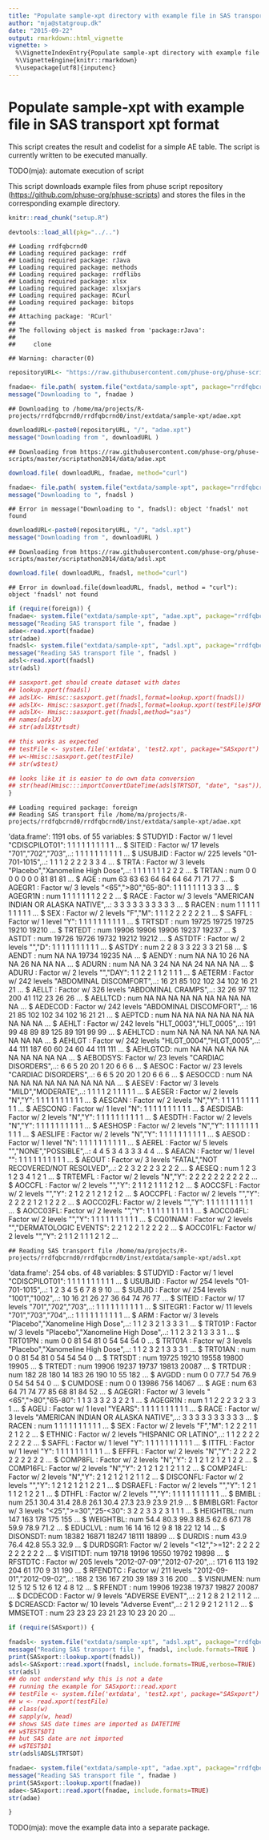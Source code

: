 ```yaml
---
title: "Populate sample-xpt directory with example file in SAS transport xpt format"
author: "mja@statgroup.dk"
date: "2015-09-22"
output: rmarkdown::html_vignette
vignette: >
  %\VignetteIndexEntry{Populate sample-xpt directory with example file in SAS transport xpt format}
  %\VignetteEngine{knitr::rmarkdown}
  %\usepackage[utf8]{inputenc}
---
```


# Populate sample-xpt with example file in SAS transport xpt format

This script creates the result and codelist for a simple AE table.
The script is currently written to be executed manually.

TODO(mja): automate execution of script

This script downloads example files from phuse script repository
(https://github.com/phuse-org/phuse-scripts) and stores the files in
the corresponding example directory.


```r
knitr::read_chunk("setup.R")
```

```r
devtools::load_all(pkg="../..")
```

```
## Loading rrdfqbcrnd0
## Loading required package: rrdf
## Loading required package: rJava
## Loading required package: methods
## Loading required package: rrdflibs
## Loading required package: xlsx
## Loading required package: xlsxjars
## Loading required package: RCurl
## Loading required package: bitops
## 
## Attaching package: 'RCurl'
## 
## The following object is masked from 'package:rJava':
## 
##     clone
```

```
## Warning: character(0)
```



```r
repositoryURL<- "https://raw.githubusercontent.com/phuse-org/phuse-scripts/master/scriptathon2014/data"

fnadae<- file.path( system.file("extdata/sample-xpt", package="rrdfqbcrnd0"), "adae.xpt" )
message("Downloading to ", fnadae )
```

```
## Downloading to /home/ma/projects/R-projects/rrdfqbcrnd0/rrdfqbcrnd0/inst/extdata/sample-xpt/adae.xpt
```

```r
downloadURL<-paste0(repositoryURL, "/", "adae.xpt")
message("Downloading from ", downloadURL )
```

```
## Downloading from https://raw.githubusercontent.com/phuse-org/phuse-scripts/master/scriptathon2014/data/adae.xpt
```

```r
download.file( downloadURL, fnadae, method="curl")

fnadae<- file.path( system.file("extdata/sample-xpt", package="rrdfqbcrnd0"), "adsl.xpt" )
message("Downloading to ", fnadsl )
```

```
## Error in message("Downloading to ", fnadsl): object 'fnadsl' not found
```

```r
downloadURL<-paste0(repositoryURL, "/", "adsl.xpt")
message("Downloading from ", downloadURL )
```

```
## Downloading from https://raw.githubusercontent.com/phuse-org/phuse-scripts/master/scriptathon2014/data/adsl.xpt
```

```r
download.file( downloadURL, fnadsl, method="curl")
```

```
## Error in download.file(downloadURL, fnadsl, method = "curl"): object 'fnadsl' not found
```


```r
if (require(foreign)) {
fnadae<- system.file("extdata/sample-xpt", "adae.xpt", package="rrdfqbcrnd0")
message("Reading SAS transport file ", fnadae )
adae<-read.xport(fnadae)
str(adae)
fnadsl<- system.file("extdata/sample-xpt", "adsl.xpt", package="rrdfqbcrnd0")
message("Reading SAS transport file ", fnadsl )
adsl<-read.xport(fnadsl)
str(adsl)

## sasxport.get should create dataset with dates
## lookup.xport(fnadsl)
## adslX<- Hmisc::sasxport.get(fnadsl,format=lookup.xport(fnadsl))
## adslX<- Hmisc::sasxport.get(fnadsl,format=lookup.xport(testFile)$FORMAT)
## adslX<- Hmisc::sasxport.get(fnadsl,method="sas")
## names(adslX)
## str(adslX$trtsdt)

## this works as expected
## testFile <- system.file('extdata', 'test2.xpt', package="SASxport")
## w<-Hmisc::sasxport.get(testFile)
## str(w$test)

## looks like it is easier to do own data conversion
## str(head(Hmisc:::importConvertDateTime(adsl$TRTSDT, "date", "sas")))
}
```

```
## Loading required package: foreign
## Reading SAS transport file /home/ma/projects/R-projects/rrdfqbcrnd0/rrdfqbcrnd0/inst/extdata/sample-xpt/adae.xpt
```

'data.frame':	1191 obs. of  55 variables:
 $ STUDYID : Factor w/ 1 level "CDISCPILOT01": 1 1 1 1 1 1 1 1 1 1 ...
 $ SITEID  : Factor w/ 17 levels "701","702","703",..: 1 1 1 1 1 1 1 1 1 1 ...
 $ USUBJID : Factor w/ 225 levels "01-701-1015",..: 1 1 1 2 2 2 2 3 3 4 ...
 $ TRTA    : Factor w/ 3 levels "Placebo","Xanomeline High Dose",..: 1 1 1 1 1 1 1 2 2 2 ...
 $ TRTAN   : num  0 0 0 0 0 0 0 81 81 81 ...
 $ AGE     : num  63 63 63 64 64 64 64 71 71 77 ...
 $ AGEGR1  : Factor w/ 3 levels "<65",">80","65-80": 1 1 1 1 1 1 1 3 3 3 ...
 $ AGEGR1N : num  1 1 1 1 1 1 1 2 2 2 ...
 $ RACE    : Factor w/ 3 levels "AMERICAN INDIAN OR ALASKA NATIVE",..: 3 3 3 3 3 3 3 3 3 3 ...
 $ RACEN   : num  1 1 1 1 1 1 1 1 1 1 ...
 $ SEX     : Factor w/ 2 levels "F","M": 1 1 1 2 2 2 2 2 2 1 ...
 $ SAFFL   : Factor w/ 1 level "Y": 1 1 1 1 1 1 1 1 1 1 ...
 $ TRTSDT  : num  19725 19725 19725 19210 19210 ...
 $ TRTEDT  : num  19906 19906 19906 19237 19237 ...
 $ ASTDT   : num  19726 19726 19732 19212 19212 ...
 $ ASTDTF  : Factor w/ 2 levels "","D": 1 1 1 1 1 1 1 1 1 1 ...
 $ ASTDY   : num  2 2 8 3 3 22 3 3 21 58 ...
 $ AENDT   : num  NA NA 19734 19235 NA ...
 $ AENDY   : num  NA NA 10 26 NA NA 26 NA NA NA ...
 $ ADURN   : num  NA NA 3 24 NA NA 24 NA NA NA ...
 $ ADURU   : Factor w/ 2 levels "","DAY": 1 1 2 2 1 1 2 1 1 1 ...
 $ AETERM  : Factor w/ 242 levels "ABDOMINAL DISCOMFORT",..: 16 21 85 102 102 34 102 16 21 21 ...
 $ AELLT   : Factor w/ 326 levels "ABDOMINAL CRAMPS",..: 32 26 97 112 200 41 112 23 26 26 ...
 $ AELLTCD : num  NA NA NA NA NA NA NA NA NA NA ...
 $ AEDECOD : Factor w/ 242 levels "ABDOMINAL DISCOMFORT",..: 16 21 85 102 102 34 102 16 21 21 ...
 $ AEPTCD  : num  NA NA NA NA NA NA NA NA NA NA ...
 $ AEHLT   : Factor w/ 242 levels "HLT_0003","HLT_0005",..: 191 99 48 89 89 125 89 191 99 99 ...
 $ AEHLTCD : num  NA NA NA NA NA NA NA NA NA NA ...
 $ AEHLGT  : Factor w/ 242 levels "HLGT_0004","HLGT_0005",..: 44 111 187 60 60 24 60 44 111 111 ...
 $ AEHLGTCD: num  NA NA NA NA NA NA NA NA NA NA ...
 $ AEBODSYS: Factor w/ 23 levels "CARDIAC DISORDERS",..: 6 6 5 20 20 1 20 6 6 6 ...
 $ AESOC   : Factor w/ 23 levels "CARDIAC DISORDERS",..: 6 6 5 20 20 1 20 6 6 6 ...
 $ AESOCCD : num  NA NA NA NA NA NA NA NA NA NA ...
 $ AESEV   : Factor w/ 3 levels "MILD","MODERATE",..: 1 1 1 1 2 1 1 1 1 1 ...
 $ AESER   : Factor w/ 2 levels "N","Y": 1 1 1 1 1 1 1 1 1 1 ...
 $ AESCAN  : Factor w/ 2 levels "N","Y": 1 1 1 1 1 1 1 1 1 1 ...
 $ AESCONG : Factor w/ 1 level "N": 1 1 1 1 1 1 1 1 1 1 ...
 $ AESDISAB: Factor w/ 2 levels "N","Y": 1 1 1 1 1 1 1 1 1 1 ...
 $ AESDTH  : Factor w/ 2 levels "N","Y": 1 1 1 1 1 1 1 1 1 1 ...
 $ AESHOSP : Factor w/ 2 levels "N","Y": 1 1 1 1 1 1 1 1 1 1 ...
 $ AESLIFE : Factor w/ 2 levels "N","Y": 1 1 1 1 1 1 1 1 1 1 ...
 $ AESOD   : Factor w/ 1 level "N": 1 1 1 1 1 1 1 1 1 1 ...
 $ AEREL   : Factor w/ 5 levels "","NONE","POSSIBLE",..: 4 4 5 3 4 3 3 3 4 4 ...
 $ AEACN   : Factor w/ 1 level "": 1 1 1 1 1 1 1 1 1 1 ...
 $ AEOUT   : Factor w/ 3 levels "FATAL","NOT RECOVERED/NOT RESOLVED",..: 2 2 3 2 2 2 3 2 2 2 ...
 $ AESEQ   : num  1 2 3 1 2 3 4 1 2 1 ...
 $ TRTEMFL : Factor w/ 2 levels "N","Y": 2 2 2 2 2 2 2 2 2 2 ...
 $ AOCCFL  : Factor w/ 2 levels "","Y": 2 1 1 2 1 1 1 2 1 2 ...
 $ AOCCSFL : Factor w/ 2 levels "","Y": 2 1 2 2 1 2 1 2 1 2 ...
 $ AOCCPFL : Factor w/ 2 levels "","Y": 2 2 2 2 1 2 1 2 2 2 ...
 $ AOCC02FL: Factor w/ 2 levels "","Y": 1 1 1 1 1 1 1 1 1 1 ...
 $ AOCC03FL: Factor w/ 2 levels "","Y": 1 1 1 1 1 1 1 1 1 1 ...
 $ AOCC04FL: Factor w/ 2 levels "","Y": 1 1 1 1 1 1 1 1 1 1 ...
 $ CQ01NAM : Factor w/ 2 levels "","DERMATOLOGIC EVENTS": 2 2 1 2 2 1 2 2 2 2 ...
 $ AOCC01FL: Factor w/ 2 levels "","Y": 2 1 1 2 1 1 1 2 1 2 ...

```
## Reading SAS transport file /home/ma/projects/R-projects/rrdfqbcrnd0/rrdfqbcrnd0/inst/extdata/sample-xpt/adsl.xpt
```

'data.frame':	254 obs. of  48 variables:
 $ STUDYID : Factor w/ 1 level "CDISCPILOT01": 1 1 1 1 1 1 1 1 1 1 ...
 $ USUBJID : Factor w/ 254 levels "01-701-1015",..: 1 2 3 4 5 6 7 8 9 10 ...
 $ SUBJID  : Factor w/ 254 levels "1001","1002",..: 10 16 21 26 27 36 64 74 76 77 ...
 $ SITEID  : Factor w/ 17 levels "701","702","703",..: 1 1 1 1 1 1 1 1 1 1 ...
 $ SITEGR1 : Factor w/ 11 levels "701","703","704",..: 1 1 1 1 1 1 1 1 1 1 ...
 $ ARM     : Factor w/ 3 levels "Placebo","Xanomeline High Dose",..: 1 1 2 3 2 1 3 3 3 1 ...
 $ TRT01P  : Factor w/ 3 levels "Placebo","Xanomeline High Dose",..: 1 1 2 3 2 1 3 3 3 1 ...
 $ TRT01PN : num  0 0 81 54 81 0 54 54 54 0 ...
 $ TRT01A  : Factor w/ 3 levels "Placebo","Xanomeline High Dose",..: 1 1 2 3 2 1 3 3 3 1 ...
 $ TRT01AN : num  0 0 81 54 81 0 54 54 54 0 ...
 $ TRTSDT  : num  19725 19210 19558 19800 19905 ...
 $ TRTEDT  : num  19906 19237 19737 19813 20087 ...
 $ TRTDUR  : num  182 28 180 14 183 26 190 10 55 182 ...
 $ AVGDD   : num  0 0 77.7 54 76.9 0 54 54 54 0 ...
 $ CUMDOSE : num  0 0 13986 756 14067 ...
 $ AGE     : num  63 64 71 74 77 85 68 81 84 52 ...
 $ AGEGR1  : Factor w/ 3 levels "<65",">80","65-80": 1 1 3 3 3 2 3 2 2 1 ...
 $ AGEGR1N : num  1 1 2 2 2 3 2 3 3 1 ...
 $ AGEU    : Factor w/ 1 level "YEARS": 1 1 1 1 1 1 1 1 1 1 ...
 $ RACE    : Factor w/ 3 levels "AMERICAN INDIAN OR ALASKA NATIVE",..: 3 3 3 3 3 3 3 3 3 3 ...
 $ RACEN   : num  1 1 1 1 1 1 1 1 1 1 ...
 $ SEX     : Factor w/ 2 levels "F","M": 1 2 2 2 1 1 2 1 2 2 ...
 $ ETHNIC  : Factor w/ 2 levels "HISPANIC OR LATINO",..: 1 1 2 2 2 2 2 2 2 2 ...
 $ SAFFL   : Factor w/ 1 level "Y": 1 1 1 1 1 1 1 1 1 1 ...
 $ ITTFL   : Factor w/ 1 level "Y": 1 1 1 1 1 1 1 1 1 1 ...
 $ EFFFL   : Factor w/ 2 levels "N","Y": 2 2 2 2 2 2 2 2 2 2 ...
 $ COMP8FL : Factor w/ 2 levels "N","Y": 2 1 2 1 2 1 2 1 2 2 ...
 $ COMP16FL: Factor w/ 2 levels "N","Y": 2 1 2 1 2 1 2 1 1 2 ...
 $ COMP24FL: Factor w/ 2 levels "N","Y": 2 1 2 1 2 1 2 1 1 2 ...
 $ DISCONFL: Factor w/ 2 levels "","Y": 1 2 1 2 1 2 1 2 2 1 ...
 $ DSRAEFL : Factor w/ 2 levels "","Y": 1 2 1 1 1 2 1 2 2 1 ...
 $ DTHFL   : Factor w/ 2 levels "","Y": 1 1 1 1 1 1 1 1 1 1 ...
 $ BMIBL   : num  25.1 30.4 31.4 28.8 26.1 30.4 27.3 23.9 23.9 21.9 ...
 $ BMIBLGR1: Factor w/ 3 levels "<25",">=30","25-<30": 3 2 2 3 3 2 3 1 1 1 ...
 $ HEIGHTBL: num  147 163 178 175 155 ...
 $ WEIGHTBL: num  54.4 80.3 99.3 88.5 62.6 67.1 78 59.9 78.9 71.2 ...
 $ EDUCLVL : num  16 14 16 12 9 8 18 22 12 14 ...
 $ DISONSDT: num  18382 16871 18247 18111 18899 ...
 $ DURDIS  : num  43.9 76.4 42.8 55.3 32.9 ...
 $ DURDSGR1: Factor w/ 2 levels "<12",">=12": 2 2 2 2 2 2 2 2 2 2 ...
 $ VISIT1DT: num  19718 19196 19550 19792 19898 ...
 $ RFSTDTC : Factor w/ 205 levels "2012-07-09","2012-07-20",..: 171 6 113 192 204 61 170 9 31 190 ...
 $ RFENDTC : Factor w/ 211 levels "2012-09-01","2012-09-02",..: 188 2 136 167 210 39 189 3 16 200 ...
 $ VISNUMEN: num  12 5 12 5 12 6 12 4 8 12 ...
 $ RFENDT  : num  19906 19238 19737 19827 20087 ...
 $ DCDECOD : Factor w/ 9 levels "ADVERSE EVENT",..: 2 1 2 8 2 1 2 1 1 2 ...
 $ DCREASCD: Factor w/ 10 levels "Adverse Event",..: 2 1 2 9 2 1 2 1 1 2 ...
 $ MMSETOT : num  23 23 23 23 21 23 10 23 20 20 ...


```r
if (require(SASxport)) {

fnadsl<- system.file("extdata/sample-xpt", "adsl.xpt", package="rrdfqbcrnd0")
message("Reading SAS transport file ", fnadsl, include.formats=TRUE )
print(SASxport::lookup.xport(fnadsl))
adsl<-SASxport::read.xport(fnadsl, include.formats=TRUE,verbose=TRUE)
str(adsl)
## do not understand why this is not a date
## running the example for SASxport::read.xport
## testFile <- system.file('extdata', 'test2.xpt', package="SASxport")
## w <- read.xport(testFile)
## class(w)
## sapply(w, head)
## shows SAS date times are imported as DATETIME
## w$TEST$DT1
## but SAS date are not imported
## w$TEST$D1
str(adsl$ADSL$TRTSDT)

fnadae<- system.file("extdata/sample-xpt", "adae.xpt", package="rrdfqbcrnd0")
message("Reading SAS transport file ", fnadae )
print(SASxport::lookup.xport(fnadae))
adae<-SASxport::read.xport(fnadae, include.formats=TRUE)
str(adae)

}
```

TODO(mja): move the example data into a separate package.
